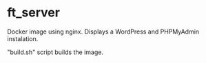 # ft_server

Docker image using nginx. Displays a WordPress and PHPMyAdmin instalation.

"build.sh" script builds the image.
